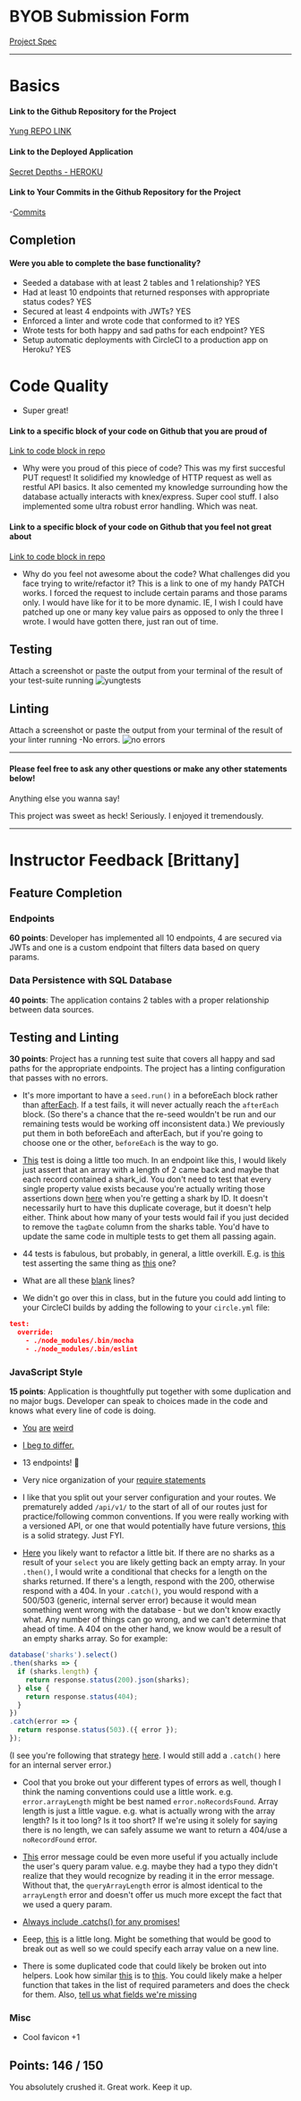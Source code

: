 # BYOB Submission Form

[Project Spec](http://frontend.turing.io/projects/build-your-own-backend.html)

------

# Basics

#### Link to the Github Repository for the Project
[Yung REPO LINK](https://github.com/hmorri32/byo-backend)

#### Link to the Deployed Application
[Secret Depths - HEROKU](https://secure-depths-86331.herokuapp.com/)

#### Link to Your Commits in the Github Repository for the Project

-[Commits](https://github.com/hmorri32/byo-backend/commits/master)

## Completion

#### Were you able to complete the base functionality?

* Seeded a database with at least 2 tables and 1 relationship?
YES
* Had at least 10 endpoints that returned responses with appropriate status codes?
YES
* Secured at least 4 endpoints with JWTs?
YES
* Enforced a linter and wrote code that conformed to it?
YES
* Wrote tests for both happy and sad paths for each endpoint?
YES
* Setup automatic deployments with CircleCI to a production app on Heroku?
YES
# Code Quality
- Super great!

#### Link to a specific block of your code on Github that you are proud of
[Link to code block in repo](https://github.com/hmorri32/byo-backend/blob/master/routes/index.js#L122-L150)

* Why were you proud of this piece of code?
This was my first succesful PUT request! It solidified my knowledge of HTTP request as well as restful API basics. 
It also cemented my knowledge surrounding how the database actually interacts with knex/express. Super cool stuff.
I also implemented some ultra robust error handling. Which was neat. 

#### Link to a specific block of your code on Github that you feel not great about
[Link to code block in repo](https://github.com/hmorri32/byo-backend/blob/master/routes/index.js#L184-L213)

* Why do you feel not awesome about the code? What challenges did you face trying to write/refactor it?
This is a link to one of my handy PATCH works. I forced the request to include certain params and those params only. 
I would have like for it to be more dynamic. IE, I wish I could have patched up one or many key value pairs as opposed to
only the three I wrote. I would have gotten there, just ran out of time. 

## Testing

Attach a screenshot or paste the output from your terminal of the result of your test-suite running
![yungtests](http://g.recordit.co/ASfqQl3Yuw.gif)

## Linting
Attach a screenshot or paste the output from your terminal of the result of your linter running
-No errors. 
![no errors](http://g.recordit.co/Vd2OTFsOqm.gif)

-----

#### Please feel free to ask any other questions or make any other statements below!

Anything else you wanna say!

This project was sweet as heck! Seriously. I enjoyed it tremendously. 


--------------------------



# Instructor Feedback [Brittany]

## Feature Completion

### Endpoints
**60 points**: Developer has implemented all 10 endpoints, 4 are secured via JWTs and one is a custom endpoint that filters data based on query params.

### Data Persistence with SQL Database
**40 points**: The application contains 2 tables with a proper relationship between data sources.

## Testing and Linting

**30 points**: Project has a running test suite that covers all happy and sad paths for the appropriate endpoints. The project has a linting configuration that passes with no errors.

* It's more important to have a `seed.run()` in a beforeEach block rather than [afterEach](https://github.com/hmorri32/byo-backend/blob/master/test/server.spec.js#L29-L32). If a test fails, it will never actually reach the `afterEach` block. (So there's a chance that the re-seed wouldn't be run and our remaining tests would be working off inconsistent data.) We previously put them in both beforeEach and afterEach, but if you're going to choose one or the other, `beforeEach` is the way to go.

* [This](https://github.com/hmorri32/byo-backend/blob/master/test/server.spec.js#L59-L103) test is doing a little too much. In an endpoint like this, I would likely just assert that an array with a length of 2 came back and maybe that each record contained a shark_id. You don't need to test that every single property value exists because you're actually writing those assertions down [here](https://github.com/hmorri32/byo-backend/blob/master/test/server.spec.js#L161-L189) when you're getting a shark by ID. It doesn't necessarily hurt to have this duplicate coverage, but it doesn't help either. Think about how many of your tests would fail if you just decided to remove the `tagDate` column from the sharks table. You'd have to update the same code in multiple tests to get them all passing again.

* 44 tests is fabulous, but probably, in general, a little overkill. E.g. is [this](https://github.com/hmorri32/byo-backend/blob/master/test/server.spec.js#L105-L114) test asserting the same thing as [this](https://github.com/hmorri32/byo-backend/blob/master/test/server.spec.js#L46-L56) one?

* What are all these [blank](https://github.com/hmorri32/byo-backend/blob/master/test/server.spec.js#L1037-L1050) lines?

* We didn't go over this in class, but in the future you could add linting to your CircleCI builds by adding the following to your `circle.yml` file:

```json
test:
  override:
    - ./node_modules/.bin/mocha
    - ./node_modules/.bin/eslint
```

### JavaScript Style
**15 points**: Application is thoughtfully put together with some duplication and no major bugs. Developer can speak to choices made in the code and knows what every line of code is doing.

* [You](https://github.com/hmorri32/byo-backend/blob/master/routes/index.js#L120) [are](https://github.com/hmorri32/byo-backend/blob/master/test/server.spec.js#L15) [weird](https://github.com/hmorri32/byo-backend/blob/master/test/server.spec.js#L35)

* [I beg to differ.](https://github.com/hmorri32/byo-backend/blob/master/routes/index.js#L14-L15)

* 13 endpoints! 🎉

* Very nice organization of your [require statements](https://github.com/hmorri32/byo-backend/blob/master/server.js#L1-L8)

* I like that you split out your server configuration and your routes. We prematurely added `/api/v1/` to the start of all of our routes just for practice/following common conventions. If you were really working with a versioned API, or one that would potentially have future versions, [this](http://stackoverflow.com/questions/26040329/how-do-you-handle-api-version-in-a-node-express-app) is a solid strategy. Just FYI.

* [Here](https://github.com/hmorri32/byo-backend/blob/master/routes/index.js#L26-L27) you likely want to refactor a little bit. If there are no sharks as a result of your `select` you are likely getting back an empty array. In your `.then()`, I would write a conditional that checks for a length on the sharks returned. If there's a length, respond with the 200, otherwise respond with a 404. In your `.catch()`, you would respond with a 500/503 (generic, internal server error) because it would mean something went wrong with the database - but we don't know exactly what. Any number of things can go wrong, and we can't determine that ahead of time. A 404 on the other hand, we know would be a result of an empty sharks array. So for example:

```js
database('sharks').select()
.then(sharks => {
  if (sharks.length) {
    return response.status(200).json(sharks);
  } else {
    return response.status(404);
  }
})
.catch(error => {
  return response.status(503).({ error });
});
```

(I see you're following that strategy [here](https://github.com/hmorri32/byo-backend/blob/master/routes/index.js#L31-L33). I would still add a `.catch()` here for an internal server error.)

* Cool that you broke out your different types of errors as well, though I think the naming conventions could use a little work. e.g. `error.arrayLength` might be best named `error.noRecordsFound`. Array length is just a little vague. e.g. what is actually wrong with the array length? Is it too long? Is it too short? If we're using it solely for saying there is no length, we can safely assume we want to return a 404/use a `noRecordFound` error.

* [This](https://github.com/hmorri32/byo-backend/blob/master/helpers/error.js#L19) error message could be even more useful if you actually include the user's query param value. e.g. maybe they had a typo they didn't realize that they would recognize by reading it in the error message. Without that, the `queryArrayLength` error is almost identical to the `arrayLength` error and doesn't offer us much more except the fact that we used a query param.

* [Always include .catchs() for any promises!](https://github.com/hmorri32/byo-backend/blob/master/routes/index.js#L51-L55)

* Eeep, [this](https://github.com/hmorri32/byo-backend/blob/master/routes/index.js#L89) is a little long. Might be something that would be good to break out as well so we could specify each array value on a new line.

* There is some duplicated code that could likely be broken out into helpers. Look how similar [this](https://github.com/hmorri32/byo-backend/blob/master/routes/index.js#L123-L133) is to [this](https://github.com/hmorri32/byo-backend/blob/master/routes/index.js#L153-L163). You could likely make a helper function that takes in the list of required parameters and does the check for them. Also, [tell us what fields we're missing](https://github.com/hmorri32/byo-backend/blob/master/helpers/error.js#L29)

### Misc

* Cool favicon +1


## Points: 146 / 150

You absolutely crushed it. Great work. Keep it up.
